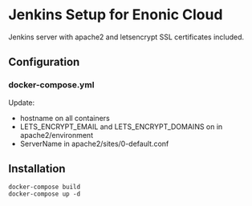 
# Jenkins Setup for Enonic Cloud
Jenkins server with apache2 and letsencrypt SSL certificates included.


## Configuration
### docker-compose.yml
Update:
- hostname on all containers
- LETS_ENCRYPT_EMAIL and LETS_ENCRYPT_DOMAINS on in apache2/environment
- ServerName in apache2/sites/0-default.conf

## Installation
```
docker-compose build
docker-compose up -d
```
